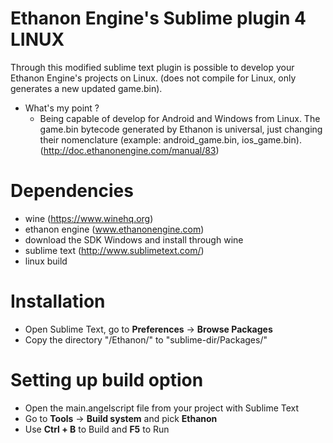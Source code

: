 Ethanon Engine's Sublime plugin 4 LINUX
===========================

Through this modified sublime text plugin is possible to develop your Ethanon Engine's projects on Linux. (does not compile for Linux, only generates a new updated game.bin).

* What's my point ?
  * Being capable of develop for Android and Windows from Linux. The game.bin bytecode generated by Ethanon is universal, just changing their nomenclature (example: android_game.bin, ios_game.bin). (http://doc.ethanonengine.com/manual/83)


Dependencies
============
* wine (https://www.winehq.org)
* ethanon engine (www.ethanonengine.com)
 * download the SDK Windows and install through wine
* sublime text (http://www.sublimetext.com/)
 * linux build

Installation
==============

- Open Sublime Text, go to **Preferences** -> **Browse Packages**
- Copy the directory "/Ethanon/" to "sublime-dir/Packages/"


Setting up build option
==============

- Open the main.angelscript file from your project with Sublime Text
- Go to **Tools** -> **Build system** and pick **Ethanon**
- Use **Ctrl + B** to Build and **F5** to Run
